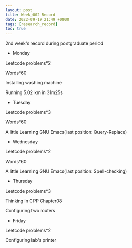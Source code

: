 ```yaml
---
layout: post
title: Week_002 Record
date: 2022-09-19 21:49 +0800
tags: [research_record]
toc: true
---
```

2nd week's record during postgraduate period

- Monday

Leetcode problems*2

Words*60

Installing washing machine

Running 5.02 km in 31m25s

- Tuesday

Leetcode problems*3

Words*60

A little Learning GNU Emacs(last position: Query-Replace)

- Wednesday

Leetcode problems*2

Words*60

A little Learning GNU Emacs(last position: Spell-checking)

- Thursday

Leetcode problems*3

Thinking in CPP Chapter08

Configuring two routers

- Friday

Leetcode problems*2



Configuring lab's printer
